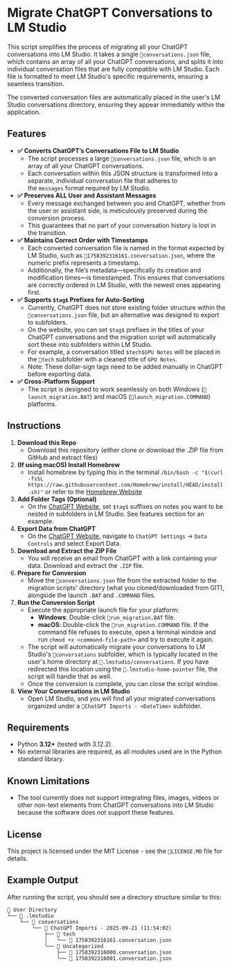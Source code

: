 # Migrate ChatGPT Conversations to LM Studio

This script simplifies the process of migrating all your ChatGPT conversations into LM Studio. It takes a single `📄conversations.json` file, which contains an array of all your ChatGPT conversations, and splits it into individual conversation files that are fully compatible with LM Studio. Each file is formatted to meet LM Studio's specific requirements, ensuring a seamless transition.

The converted conversation files are automatically placed in the user's LM Studio conversations directory, ensuring they appear immediately within the application.

## Features

-  **✅ Converts ChatGPT’s Conversations File to LM Studio**
    - The script processes a large `📄conversations.json` file, which is an array of all your ChatGPT conversations.
    - Each conversation within this JSON structure is transformed into a separate, individual conversation file that adheres to the `messages` format required by LM Studio.
- **✅ Preserves ALL User and Assistant Messages**
    - Every message exchanged between you and ChatGPT, whether from the user or assistant side, is meticulously preserved during the conversion process.
    - This guarantees that no part of your conversation history is lost in the transition.
- **✅ Maintains Correct Order with Timestamps**
    - Each converted conversation file is named in the format expected by LM Studio, such as `📄1758392316161.conversation.json`, where the numeric prefix represents a timestamp.
    - Additionally, the file’s metadata—specifically its creation and modification times—is timestamped. This ensures that conversations are correctly ordered in LM Studio, with the newest ones appearing first.
- **✅ Supports `$tag$` Prefixes for Auto-Sorting**
    - Currently, ChatGPT does not store existing folder structure within the `📄conversations.json` file, but an alternative was designed to export to subfolders.
    - On the website, you can set `$tag$` prefixes in the titles of your ChatGPT conversations and the migration script will automatically sort these into subfolders within LM Studio.
    - For example, a conversation titled `$tech$GPU Notes` will be placed in the `📂tech` subfolder with a cleaned title of `GPU Notes`.
    - Note: These dollar-sign tags need to be added manually in ChatGPT before exporting data.
- **✅ Cross-Platform Support**
    - The script is designed to work seamlessly on both Windows (`📄launch_migration.BAT`) and macOS (`📄launch_migration.COMMAND`) platforms.

## Instructions

1. **Download this Repo**
    - Download this repository (either clone or download the .ZIP file from GitHub and extract files)
2. **(If using macOS) Install Homebrew**
    - Install homebrew by typing this in the terminal `/bin/bash -c "$(curl -fsSL https://raw.githubusercontent.com/Homebrew/install/HEAD/install.sh)"` or refer to the [Homebrew Website](https://brew.sh/)
3. **Add Folder Tags (Optional)**
    - On the [ChatGPT Website](http://chat.openai.com), set `$tag$` suffixes on notes you want to be nested in subfolders in LM Studio. See features section for an example.
4. **Export Data from ChatGPT**
    - On the [ChatGPT Website](http://chat.openai.com), navigate to `ChatGPT Settings` → `Data Controls` and select Export Data.
5. **Download and Extract the ZIP File**
    - You will receive an email from ChatGPT with a link containing your data. Download and extract the `.ZIP` file.
6. **Prepare for Conversion**
    - Move the `📄conversations.json` file from the extracted folder to the migration scripts' directory (what you cloned/downloaded from GIT), alongside the launch `.BAT` and `.COMMAND` files.
7. **Run the Conversion Script**
    - Execute the appropriate launch file for your platform:
        - **Windows**: Double-click `📄run_migration.BAT` file.
        - **macOS**: Double-click the `📄run_migration.COMMAND` file. If the command file refuses to execute, open a terminal window and run `chmod +x <command-file-path>` and try to execute it again.
    - The script will automatically migrate your conversations to LM Studio's `📂conversations` subfolder, which is typically located in the user's home directory at `📂.lmstudio/conversations`. If you have redirected this location using the `📄.lmstudio-home-pointer` file, the script will handle that as well.
    - Once the conversion is complete, you can close the script window.
8. **View Your Conversations in LM Studio**
    - Open LM Studio, and you will find all your migrated conversations organized under a `📂ChatGPT Imports - <DateTime>` subfolder.

## Requirements

- Python **3.12+** (tested with 3.12.2).
- No external libraries are required, as all modules used are in the Python standard library.

## Known Limitations

- The tool currently does not support integrating files, images, videos or other non-text elements from ChatGPT conversations into LM Studio because the software does not support these features.

## License

This project is licensed under the MIT License - see the `📄LICENSE.MD` file for details.

## Example Output

After running the script, you should see a directory structure similar to this:

```
📂 User Directory
└── 📂 .lmstudio
    └── 📂 conversations
        └── 📂 ChatGPT Imports - 2025-09-21 (11:54:02)
            ├── 📂 tech
            │   └── 📄 1758392316161.conversation.json
            └── 📂 Uncategorized
                ├── 📄 1758392316000.conversation.json
                └── 📄 1758392316001.conversation.json
```
